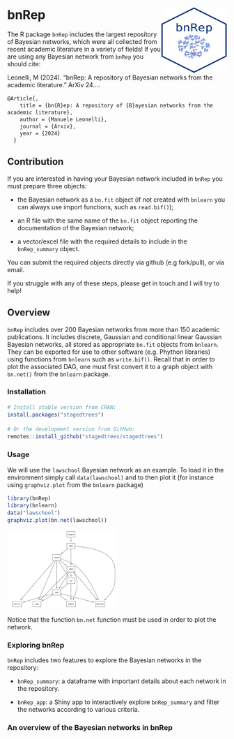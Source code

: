 
<!-- README.md is generated from README.Rmd. Please edit that file -->

# bnRep <img src="https://github.com/manueleleonelli/bnRep/blob/master/hex-bnRep.png" align="right" height="150px" width="150px"/>

<!-- badges: start -->
<!-- badges: start -->
<!-- badges: end -->

The R package `bnRep` includes the largest repository of Bayesian
networks, which were all collected from recent academic literature in a
variety of fields! If you are using any Bayesian network from `bnRep`
you should cite:

Leonelli, M (2024). “bnRep: A repository of Bayesian networks from the
academic literature.” ArXiv 24….

    @Article{,
        title = {bn{R}ep: A repository of {B}ayesian networks from the academic literature},
        author = {Manuele Leonelli},
        journal = {Arxiv},
        year = {2024}
      }

## Contribution

If you are interested in having your Bayesian network included in
`bnRep` you must prepare three objects:

- the Bayesian network as a `bn.fit` object (if not created with
  `bnlearn` you can always use import functions, such as `read.bif()`);

- an R file with the same name of the `bn.fit` object reporting the
  documentation of the Bayesian network;

- a vector/excel file with the required details to include in the
  `bnRep_summary` object.

You can submit the required objects directly via github (e.g fork/pull),
or via email.

If you struggle with any of these steps, please get in touch and I will
try to help!

## Overview

`bnRep` includes over 200 Bayesian networks from more than 150 academic
publications. It includes discrete, Gaussian and conditional linear
Gaussian Bayesian networks, all stored as appropriate `bn.fit` objects
from `bnlearn`. They can be exported for use to other software
(e.g. Phython libraries) using functions from `bnlearn` such as
`write.bif()`. Recall that in order to plot the associated DAG, one must
first convert it to a graph object with `bn.net()` from the `bnlearn`
package.

### Installation

``` r
# Install stable version from CRAN:
install.packages("stagedtrees")

# Or the development version from GitHub:
remotes::install_github("stagedtrees/stagedtrees")
```

### Usage

We will use the `lawschool` Bayesian network as an example. To load it
in the environment simply call `data(lawschool)` and to then plot it
(for instance using `graphviz.plot` from the `bnlearn` package)

``` r
library(bnRep)
library(bnlearn)
data("lawschool")
graphviz.plot(bn.net(lawschool))
```

<img src="man/figures/README-unnamed-chunk-3-1.png" width="50%" />

Notice that the function `bn.net` function must be used in order to plot
the network.

### Exploring bnRep

`bnRep` includes two features to explore the Bayesian networks in the
repository:

- `bnRep_summary`: a dataframe with important details about each network
  in the repository.

- `bnRep_app`: a Shiny app to interactively explore `bnRep_summary` and
  filter the networks according to various criteria.

### An overview of the Bayesian networks in bnRep
